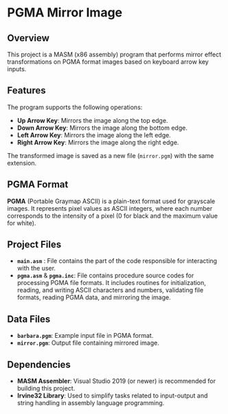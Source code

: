 # PGMA Mirror Image

## Overview

This project is a MASM (x86 assembly) program that performs mirror effect transformations on PGMA format images based on keyboard arrow key inputs. 

## Features

The program supports the following operations:

- **Up Arrow Key**: Mirrors the image along the top edge.
- **Down Arrow Key**: Mirrors the image along the bottom edge.
- **Left Arrow Key**: Mirrors the image along the left edge.
- **Right Arrow Key**: Mirrors the image along the right edge.

The transformed image is saved as a new file (`mirror.pgm`) with the same extension.

## PGMA Format

**PGMA** (Portable Graymap ASCII) is a plain-text format used for grayscale images. It represents pixel values as ASCII integers, where each number corresponds to the intensity of a pixel (0 for black and the maximum value for white).

## Project Files

- **`main.asm`** : File contains the part of the code responsible for interacting with the user.
- **`pgma.asm`** & **`pgma.inc`**: File contains procedure source codes for processing PGMA file formats. It includes routines for initialization, reading, and writing ASCII characters and numbers, validating file formats, reading PGMA data, and mirroring the image.

## Data Files

- **`barbara.pgm`**: Example input file in PGMA format. 
- **`mirror.pgm`**: Output file containing mirrored image.

## Dependencies

- **MASM Assembler**: Visual Studio 2019 (or newer) is recommended for building this project.
- **Irvine32 Library**: Used to simplify tasks related to input-output and string handling in assembly language programming.